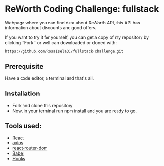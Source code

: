 # ReWorth Coding Challenge: fullstack

Webpage where you can find data about ReWorth API, this API has information about discounts and good offers.

If you want to try it for yourself, you can get a copy of my repository by clicking ¨Fork¨ or well can downloaded or cloned with:

`https://github.com/RosaIsela31/fullstack-challenge.git`

## Prerequisite

Have a code editor, a terminal and that's all.

## Installation

-   Fork and clone this repository
-   Now, in your terminal run npm install and you are ready to go.

## Tools used:

-   [React](https://es.reactjs.org/)
-   [axios](https://www.npmjs.com/package/axios)
-   [react-router-dom](https://www.npmjs.com/package/react-router-dom)
-   [Babel](https://www.npmjs.com/package/babel-eslint)
-   [Hooks](https://es.reactjs.org/docs/hooks-intro.html)

##
